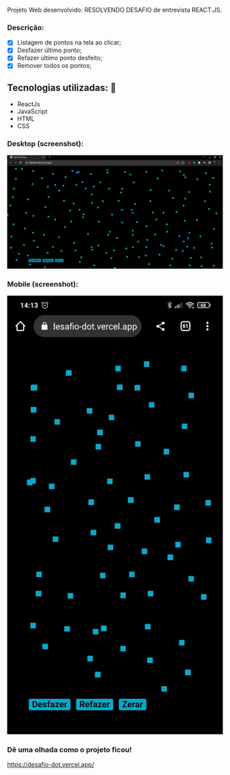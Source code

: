 Projeto Web desenvolvido: RESOLVENDO DESAFIO de entrevista REACT.JS.

### Descrição:
- [x] Listagem de pontos na tela ao clicar;
- [x] Desfazer último ponto;
- [x] Refazer último ponto desfeito;
- [x] Remover todos os pontos;

## Tecnologias utilizadas: 🚀
- ReactJs
- JavaScript
- HTML
- CSS

### Desktop (screenshot):
<img src="./src/assets/dotChallenge.png" />


### Mobile (screenshot):
<img src="./src/assets/dotChallengeMobile.jpeg" />

### Dê uma olhada como o projeto ficou!
https://desafio-dot.vercel.app/

<br>
